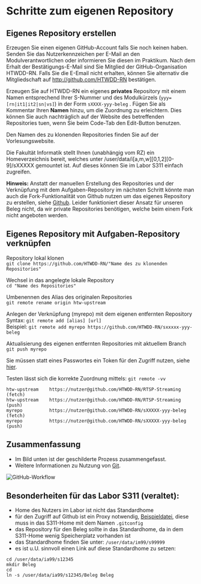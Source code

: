 # Schritte zum eigenen Repository

## Eigenes Repository erstellen
Erzeugen Sie einen eigenen GitHub-Account falls Sie noch keinen haben. Senden Sie das Nutzerkennzeichen per E-Mail an den Modulverantwortlichen oder informieren Sie diesen im Praktikum. Nach dem Erhalt der Bestätigungs-E-Mail sind Sie Mitglied der GitHub-Organisation HTWDD-RN. Falls Sie die E-Email nicht erhalten, können Sie alternativ die Mitgliedschaft auf http://github.com/HTWDD-RN bestätigen.

Erzeugen Sie auf HTWDD-RN ein eigenes **privates** Repository mit einem Namen entsprechend Ihrer S-Nummer und des Modulkürzels (`yyy=[rn|it1|it2|sn|vs]`) in der Form `sXXXX-yyy-beleg` . Fügen Sie als Kommentar Ihren **Namen** hinzu, um die Zuordnung zu erleichtern. Dies können Sie auch nachträglich auf der Website des betreffenden Repositories tuen, wenn Sie beim Code-Tab den Edit-Button benutzen.

Den Namen des zu klonenden Repositories finden Sie auf der Vorlesungswebsite.

Die Fakultät Informatik stellt Ihnen (unabhängig vom RZ) ein Homeverzeichnis bereit, welches unter /user/data/i[a,m,w][0,1,2][0-9]/sXXXXX gemountet ist. Auf dieses können Sie im Labor S311 einfach zugreifen.

**Hinweis:** Anstatt der manuellen Erstellung des Repositories und der Verknüpfung mit dem Aufgaben-Repository im nächsten Schritt könnte man auch die Fork-Funktionalität von Github nutzen um das eigenes Repository zu erstellen, siehe [Github](https://docs.github.com/en/get-started/quickstart/fork-a-repo).  Leider funktioniert dieser Ansatz für unseren Beleg nicht, da wir private Repositories benötigen, welche beim einem Fork nicht angeboten werden.


## Eigenes Repository mit Aufgaben-Repository verknüpfen
Repository lokal klonen  
`git clone https://github.com/HTWDD-RN/"Name des zu klonenden Repositories"`

Wechsel in das angelegte lokale Repository  
`cd "Name des Repositories"`

Umbenennen des Alias des originalen Repositories     
`git remote rename origin htw-upstream`

Anlegen der Verknüpfung (myrepo) mit dem eigenen entfernten Repository  
Syntax: `git remote add [alias] [url]`     
Beispiel: `git remote add myrepo https://github.com/HTWDD-RN/sxxxxx-yyy-beleg`

Aktualisierung des eigenen entfernten Repositories mit aktuellem Branch  
`git push myrepo`

Sie müssen statt eines Passwortes ein Token für den Zugriff nutzen, siehe [hier](https://docs.github.com/en/authentication/keeping-your-account-and-data-secure/creating-a-personal-access-token).  


Testen lässt sich die korrekte Zuordnung mittels: `git remote -vv`
```
htw-upstream	https://nutzer@github.com/HTWDD-RN/RTSP-Streaming (fetch)
htw-upstream	https://nutzer@github.com/HTWDD-RN/RTSP-Streaming (push)
myrepo	        https://nutzer@github.com/HTWDD-RN/sXXXXX-yyy-beleg (fetch)
myrepo	        https://nutzer@github.com/HTWDD-RN/sXXXXX-yyy-beleg (push)
```

## Zusammenfassung
* Im Bild unten ist der geschilderte Prozess zusammengefasst.
* Weitere Informationen zu Nutzung von [Git](git-details.md).


![GitHub-Workflow](/images/git.png)
<!---  <img src="images/git.png" width="100">   --->


## Besonderheiten für das Labor S311 (veraltet): 
* Home des Nutzers im Labor ist nicht das Standardhome
* für den Zugriff auf Github ist ein Proxy notwendig, [Beispieldatei](gitconfig-beispiel.txt), diese muss in das S311-Home mit dem Namen `.gitconfig`
* das Repository für den Beleg sollte in das Standardhome, da in dem S311-Home wenig Speicherplatz vorhanden ist
* das Standardhome finden Sie unter: `/user/data/im99/s99999`
* es ist u.U. sinnvoll einen Link auf diese Standardhome zu setzen:
```
cd /user/data/ia99/s12345
mkdir Beleg
cd
ln -s /user/data/ia99/s12345/Beleg Beleg
```
